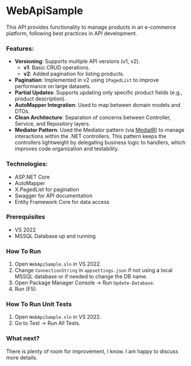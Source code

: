 # WebApiSample
This API provides functionality to manage products in an e-commerce platform, following best practices in API development.

### Features:
- **Versioning**: Supports multiple API versions (v1, v2).
  - **v1**: Basic CRUD operations.
  - **v2**: Added pagination for listing products.
- **Pagination**: Implemented in v2 using `IPagedList` to improve performance on large datasets.
- **Partial Updates**: Supports updating only specific product fields (e.g., product description).
- **AutoMapper Integration**: Used to map between domain models and DTOs.
- **Clean Architecture**: Separation of concerns between Controller, Service, and Repository layers.
- **Mediator Pattern**: Used the Mediator pattern  (via [MediatR](https://github.com/jbogard/MediatR)) to manage interactions within the .NET controllers. This pattern keeps the controllers lightweight by delegating business logic to handlers, which improves code organization and testability.

### Technologies:
- ASP.NET Core
- AutoMapper
- X.PagedList for pagination
- Swagger for API documentation
- Entity Framework Core for data access

### Prerequisites

- VS 2022
- MSSQL Database up and running

### How To Run
1. Open `WebApiSample.sln` in VS 2022.
1. Change `ConnectionString` in `appsettings.json` if not using a local MSSQL database or if needed to change the DB name.
1. Open Package Manager Console -> Run `Update-Database`.
1. Run (F5).

### How To Run Unit Tests
1. Open `WebApiSample.sln` in VS 2022.
1. Go to Test -> Run All Tests.

### What next?
There is plenty of room for improvement, I know. I am happy to discuss more details.
